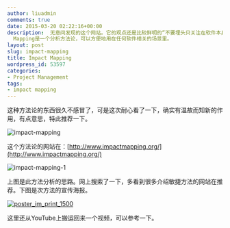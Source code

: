 ```yaml
---
author: liuadmin
comments: true
date: 2015-03-20 02:22:16+00:00
description:  无意间发现的这个网站。它的观点还是比较鲜明的“不要埋头只关注在软件本身的功能点上，还需要看看能产生的影响是什么？”。这像以前我做ITSM项目，首先需要考虑用户所获得的价值是一样的。Impact
  Mapping是一个分析方法论，可以方便地用在任何软件相关的场景里。
layout: post
slug: impact-mapping
title: Impact Mapping
wordpress_id: 53597
categories:
- Project Management
tags:
- impact mapping
---
```


这种方法论的东西很久不感冒了，可是这次耐心看了一下，确实有温故而知新的作用，有点意思，特此推荐一下。

![impact-mapping](http://cdn1.martinliu.cn/wp-content/uploads/2015/03/impact-mapping.jpg)

这个方法论的网站在：[http://www.impactmapping.org/](http://www.impactmapping.org/)

![impact-mapping-1](http://cdn1.martinliu.cn/wp-content/uploads/2015/03/impact-mapping-1.jpg)

上图是此方法分析的思路。网上搜索了一下，多看到很多介绍敏捷方法的网站在推荐。下图是次方法的宣传海报。

[![poster_im_print_1500](http://cdn1.martinliu.cn/wp-content/uploads/2015/03/poster_im_print_1500-1024x673.jpg)](http://cdn1.martinliu.cn/wp-content/uploads/2015/03/poster_im_print_1500.jpg)

这里还从YouTube上搬运回来一个视频，可以参考一下。

